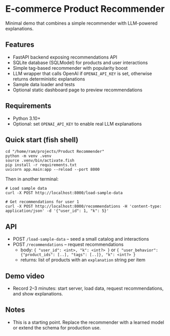 # E-commerce Product Recommender

Minimal demo that combines a simple recommender with LLM-powered explanations.

## Features
- FastAPI backend exposing recommendations API
- SQLite database (SQLModel) for products and user interactions
- Simple tag-based recommender with popularity boost
- LLM wrapper that calls OpenAI if `OPENAI_API_KEY` is set, otherwise returns deterministic explanations
- Sample data loader and tests
- Optional static dashboard page to preview recommendations

## Requirements
- Python 3.10+
- Optional: set `OPENAI_API_KEY` to enable real LLM explanations

## Quick start (fish shell)

```fish
cd "/home/ram/projects/Product Recommender"
python -m venv .venv
source .venv/bin/activate.fish
pip install -r requirements.txt
uvicorn app.main:app --reload --port 8000
```

Then in another terminal:

```fish
# Load sample data
curl -X POST http://localhost:8000/load-sample-data

# Get recommendations for user 1
curl -X POST http://localhost:8000/recommendations -H 'content-type: application/json' -d '{"user_id": 1, "k": 5}'
```

## API
- POST `/load-sample-data` – seed a small catalog and interactions
- POST `/recommendations` – request recommendations
  - body: `{ "user_id": <int>, "k": <int?> }` or `{ "user_behavior": {"product_ids": [..], "tags": [..]}, "k": <int?> }`
  - returns: list of products with an `explanation` string per item

## Demo video
- Record 2–3 minutes: start server, load data, request recommendations, and show explanations.

## Notes
- This is a starting point. Replace the recommender with a learned model or extend the schema for production use.
